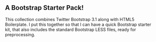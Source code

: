 ## A Bootstrap Starter Pack!

This collection combines Twitter Bootstrap 3.1 along with HTML5 Boilerplate. I put this together so that I can have a quick Bootstrap starter kit, that also includes the standard Bootstrap LESS files, ready for preprocessing. 